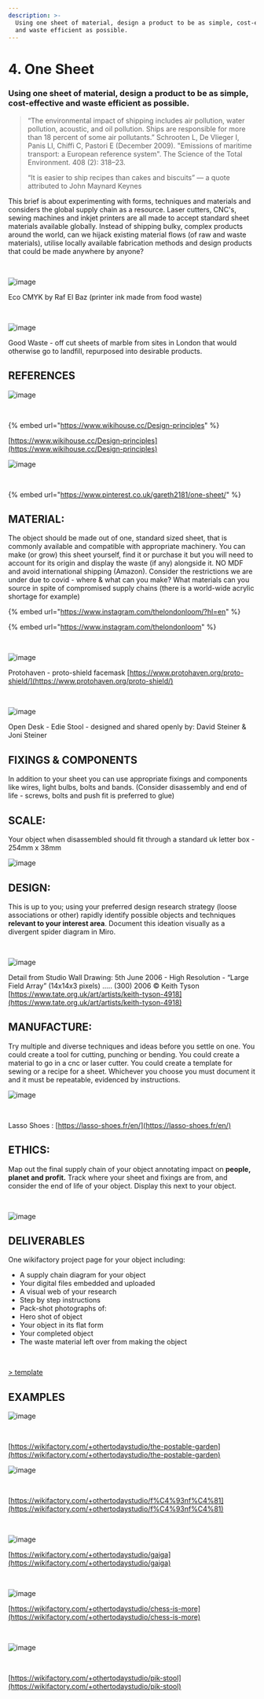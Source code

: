 ```yaml
---
description: >-
  Using one sheet of material, design a product to be as simple, cost-effective
  and waste efficient as possible.
---
```


# 4. One Sheet

### **Using one sheet of material, design a product to be as simple, cost-effective and waste efficient as possible.**

> “The environmental impact of shipping includes air pollution, water pollution, acoustic, and oil pollution. Ships are responsible for more than 18 percent of some air pollutants.” Schrooten L, De Vlieger I, Panis LI, Chiffi C, Pastori E (December 2009). "Emissions of maritime transport: a European reference system". The Science of the Total Environment. 408 (2): 318–23.
>
> “It is easier to ship recipes than cakes and biscuits” — a quote attributed to John Maynard Keynes

This brief is about experimenting with forms, techniques and materials and considers the global supply chain as a resource. Laser cutters, CNC's, sewing machines and inkjet printers are all made to accept standard sheet materials available globally. Instead of shipping bulky, complex products around the world, can we hijack existing material flows (of raw and waste materials), utilise locally available fabrication methods and design products that could be made anywhere by anyone?

​

![image](https://wikifactory.com/files/RmlsZTo0NTk4NDI=)

Eco CMYK by Raf El Baz (printer ink made from food waste)

​

![image](https://wikifactory.com/files/RmlsZTo0NTk4Mzk=)

Good Waste - off cut sheets of marble from sites in London that would otherwise go to landfill, repurposed into desirable products.

## REFERENCES

![image](https://wikifactory.com/files/RmlsZTo0NTk4NTE=)

​

{% embed url="https://www.wikihouse.cc/Design-principles" %}

[https://www.wikihouse.cc/Design-principles](https://www.wikihouse.cc/Design-principles)

![image](https://wikifactory.com/files/RmlsZTo0NTk4NTI=)

​

{% embed url="https://www.pinterest.co.uk/gareth2181/one-sheet/" %}

## MATERIAL:

The object should be made out of one, standard sized sheet, that is commonly available and compatible with appropriate machinery. You can make (or grow) this sheet yourself, find it or purchase it but you will need to account for its origin and display the waste (if any) alongside it. NO MDF and avoid international shipping (Amazon). Consider the restrictions we are under due to covid - where & what can you make? What materials can you source in spite of compromised supply chains (there is a world-wide acrylic shortage for example)



{% embed url="https://www.instagram.com/thelondonloom/?hl=en" %}

{% embed url="https://www.instagram.com/thelondonloom" %}



​

![image](https://wikifactory.com/files/RmlsZTo0NTk4NTU=)

Protohaven - proto-shield facemask [https://www.protohaven.org/proto-shield/](https://www.protohaven.org/proto-shield/)

​

![image](https://wikifactory.com/files/RmlsZToyNzQxOTQ=)

Open Desk - Edie Stool - designed and shared openly by: David Steiner & Joni Steiner

## FIXINGS & COMPONENTS

In addition to your sheet you can use appropriate fixings and components like wires, light bulbs, bolts and bands. (Consider disassembly and end of life - screws, bolts and push fit is preferred to glue)

## SCALE:

Your object when disassembled should fit through a standard uk letter box - 254mm x 38mm

![image](https://wikifactory.com/files/RmlsZToyNzQxOTY=)

## DESIGN:

This is up to you; using your preferred design research strategy (loose associations or other) rapidly identify possible objects and techniques **relevant to your interest area**. Document this ideation visually as a divergent spider diagram in Miro.

​

![image](https://wikifactory.com/files/RmlsZToyNzQxOTk=)

Detail from Studio Wall Drawing: 5th June 2006 - High Resolution - “Large Field Array” (14x14x3 pixels) ..... (300) 2006 © Keith Tyson [https://www.tate.org.uk/art/artists/keith-tyson-4918](https://www.tate.org.uk/art/artists/keith-tyson-4918)

## MANUFACTURE:

Try multiple and diverse techniques and ideas before you settle on one. You could create a tool for cutting, punching or bending. You could create a material to go in a cnc or laser cutter. You could create a template for sewing or a recipe for a sheet. Whichever you choose you must document it and it must be repeatable, evidenced by instructions.

![image](https://wikifactory.com/files/RmlsZTo0NTk4NjM=)

​

Lasso Shoes : [https://lasso-shoes.fr/en/](https://lasso-shoes.fr/en/)

## ETHICS:

Map out the final supply chain of your object annotating impact on **people, planet and profit.** Track where your sheet and fixings are from, and consider the end of life of your object. Display this next to your object.

​

![image](https://wikifactory.com/files/RmlsZToyNzQyMDI=)

## DELIVERABLES

One wikifactory project page for your object including:

* A supply chain diagram for your object
* Your digital files embedded and uploaded
* A visual web of your research
* Step by step instructions
* Pack-shot photographs of:
* Hero shot of object
* Your object in its flat form
* Your completed object
* The waste material left over from making the object

​

[> template](https://wikifactory.com/+othertodaystudio/brief-02-template)

## EXAMPLES

![image](https://wikifactory.com/files/RmlsZTo0NTk4Njc=)

​

[https://wikifactory.com/+othertodaystudio/the-postable-garden](https://wikifactory.com/+othertodaystudio/the-postable-garden)

![image](https://wikifactory.com/files/RmlsZTo0NTk4Njk=)

​

[https://wikifactory.com/+othertodaystudio/f%C4%93nf%C4%81](https://wikifactory.com/+othertodaystudio/f%C4%93nf%C4%81)

​

![image](https://wikifactory.com/files/RmlsZTo0NTk4NzA=)

[https://wikifactory.com/+othertodaystudio/gaiga](https://wikifactory.com/+othertodaystudio/gaiga)

​

![image](https://wikifactory.com/files/RmlsZTo0NTk4NzE=)

[https://wikifactory.com/+othertodaystudio/chess-is-more](https://wikifactory.com/+othertodaystudio/chess-is-more)

​

![image](https://wikifactory.com/files/RmlsZTo0NTk4Nzg=)

​

[https://wikifactory.com/+othertodaystudio/pik-stool](https://wikifactory.com/+othertodaystudio/pik-stool)
